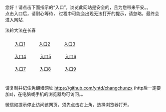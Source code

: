 您好！请点击下面指示的“入口”，浏览此网站是安全的，且为您带来平安。。 <br/>
点击入口后，请耐心等待， 过程中可能会出现无法打开的提示，请忽略，最终会进入网站. </br>

法轮大法在长春<br/>
<div style="padding:10px"><a style="margin:20px" target="_blank" href="https://d1vsg8ainrn10n.cloudfront.net/2Qpsp?vwgcmbw" id="ccLink1" rel="nofollow">入口1</a> <a target="_blank" style="margin:20px" href="https://d2xemldnhb7miq.cloudfront.net/2Qpsp?adtlwytf" id="ccLink2" rel="nofollow">入口2</a> <a style="margin:20px" target="_blank" href="https://d1hu2atfz8y7hn.cloudfront.net/2Qpsp?khjfrex" id="ccLink3" rel="nofollow">入口3</a></div>

<div style="padding:10px" ><a style="margin:20px" target="_blank" href="https://d1vsg8ainrn10n.cloudfront.net/2Qpsp?vwgcmbw" id="ccLink4" rel="nofollow">入口4</a> <a style="margin:20px" href="https://d2xemldnhb7miq.cloudfront.net/2Qpsp?adtlwytf" target="_blank" id="ccLink5" rel="nofollow">入口5</a> <a style="margin:20px" href="https://d1hu2atfz8y7hn.cloudfront.net/2Qpsp?khjfrex" target="_blank" id="ccLink6" rel="nofollow">入口6</a></div>

<div style="padding:10px"><a style="margin:20px" target="_blank" href="https://d1vsg8ainrn10n.cloudfront.net/2Qpsp?vwgcmbw" id="ccLink7" rel="nofollow">入口7</a> <a style="margin:20px" href="https://d2xemldnhb7miq.cloudfront.net/2Qpsp?adtlwytf" target="_blank" id="ccLink8" rel="nofollow">入口8</a> <a style="margin:20px" target="_blank" href="https://d1hu2atfz8y7hn.cloudfront.net/2Qpsp?khjfrex" id="ccLink9" rel="nofollow">入口9</a></div>

<br/>



请复制并记住免翻墙网址 https://github.com/yntd/changchunzx (http后一定要加s)，在电脑或手机的浏览器均可访问。。<br/>

微信如提示停止访问该网页，须先点击右上角，选择浏览器打开。
